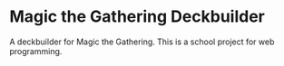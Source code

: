 # Magic the Gathering Deckbuilder

A deckbuilder for Magic the Gathering. This is a school project for web programming.
